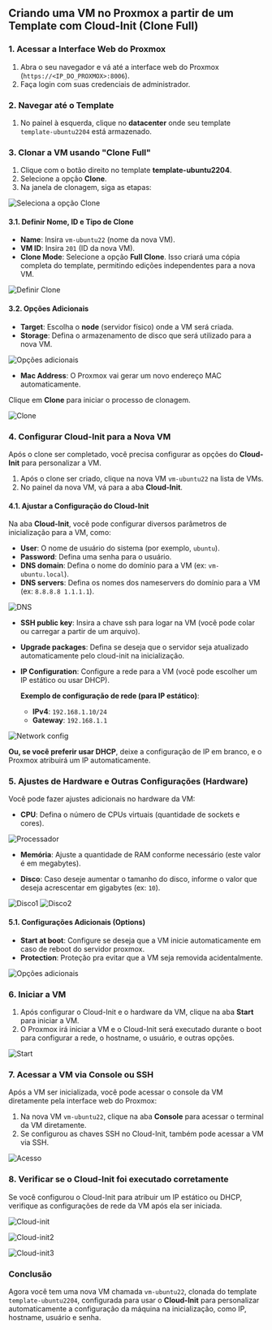 ## Criando uma VM no Proxmox a partir de um Template com Cloud-Init (Clone Full)

### 1. Acessar a Interface Web do Proxmox

1. Abra o seu navegador e vá até a interface web do Proxmox (`https://<IP_DO_PROXMOX>:8006`).
2. Faça login com suas credenciais de administrador.

### 2. Navegar até o Template

1. No painel à esquerda, clique no **datacenter** onde seu template `template-ubuntu2204` está armazenado.

### 3. Clonar a VM usando "Clone Full"

1. Clique com o botão direito no template **template-ubuntu2204**.
2. Selecione a opção **Clone**.
3. Na janela de clonagem, siga as etapas:

![Seleciona a opção Clone](https://github.com/wyssantos/proxmox-vm-template/blob/main/images/Print-01.png)

#### 3.1. Definir Nome, ID e Tipo de Clone

- **Name**: Insira `vm-ubuntu22` (nome da nova VM).
- **VM ID**: Insira `201` (ID da nova VM).
- **Clone Mode**: Selecione a opção **Full Clone**. Isso criará uma cópia completa do template, permitindo edições independentes para a nova VM.

![Definir Clone](https://github.com/wyssantos/proxmox-vm-template/blob/main/images/Print-02.png)  

#### 3.2. Opções Adicionais

- **Target**: Escolha o **node** (servidor físico) onde a VM será criada.
- **Storage**: Defina o armazenamento de disco que será utilizado para a nova VM.

![Opções adicionais](https://github.com/wyssantos/proxmox-vm-template/blob/main/images/Print-03.png)

- **Mac Address**: O Proxmox vai gerar um novo endereço MAC automaticamente.

Clique em **Clone** para iniciar o processo de clonagem.

![Clone](https://github.com/wyssantos/proxmox-vm-template/blob/main/images/Print-04.png)

### 4. Configurar Cloud-Init para a Nova VM

Após o clone ser completado, você precisa configurar as opções do **Cloud-Init** para personalizar a VM.

1. Após o clone ser criado, clique na nova VM `vm-ubuntu22` na lista de VMs.
2. No painel da nova VM, vá para a aba **Cloud-Init**.

#### 4.1. Ajustar a Configuração do Cloud-Init

Na aba **Cloud-Init**, você pode configurar diversos parâmetros de inicialização para a VM, como:

- **User**: O nome de usuário do sistema (por exemplo, `ubuntu`).
- **Password**: Defina uma senha para o usuário.
- **DNS domain**: Defina o nome do domínio para a VM (ex: `vm-ubuntu.local`).
- **DNS servers**: Defina os nomes dos nameservers do domínio para a VM (ex: `8.8.8.8 1.1.1.1`).
  
![DNS](https://github.com/wyssantos/proxmox-vm-template/blob/main/images/Print-06.png)

- **SSH public key**: Insira a chave ssh para logar na VM (você pode colar ou carregar a partir de um arquivo).
- **Upgrade packages**: Defina se deseja que o servidor seja atualizado automaticamente pelo cloud-init na inicialização.
- **IP Configuration**: Configure a rede para a VM (você pode escolher um IP estático ou usar DHCP).

   **Exemplo de configuração de rede (para IP estático)**:
   - **IPv4**: `192.168.1.10/24`
   - **Gateway**: `192.168.1.1`

![Network config](https://github.com/wyssantos/proxmox-vm-template/blob/main/images/Print-05.png)

   **Ou, se você preferir usar DHCP**, deixe a configuração de IP em branco, e o Proxmox atribuirá um IP automaticamente.

### 5. Ajustes de Hardware e Outras Configurações (Hardware)

Você pode fazer ajustes adicionais no hardware da VM:

- **CPU**: Defina o número de CPUs virtuais (quantidade de sockets e cores).

![Processador](https://github.com/wyssantos/proxmox-vm-template/blob/main/images/Print-08.png)

- **Memória**: Ajuste a quantidade de RAM conforme necessário (este valor é em megabytes).

- **Disco**: Caso deseje aumentar o tamanho do disco, informe o valor que deseja acrescentar em gigabytes (ex: `10`).

![Disco1](https://github.com/wyssantos/proxmox-vm-template/blob/main/images/Print-09.png)
![Disco2](https://github.com/wyssantos/proxmox-vm-template/blob/main/images/Print-10.png)

#### 5.1. Configurações Adicionais (Options)

- **Start at boot**: Configure se deseja que a VM inicie automaticamente em caso de reboot do servidor proxmox.
- **Protection**: Proteção pra evitar que a VM seja removida acidentalmente.

![Opções adicionais](https://github.com/wyssantos/proxmox-vm-template/blob/main/images/Print-07.png)

### 6. Iniciar a VM

1. Após configurar o Cloud-Init e o hardware da VM, clique na aba **Start** para iniciar a VM.
2. O Proxmox irá iniciar a VM e o Cloud-Init será executado durante o boot para configurar a rede, o hostname, o usuário, e outras opções.

![Start](https://github.com/wyssantos/proxmox-vm-template/blob/main/images/Print-11.png)

### 7. Acessar a VM via Console ou SSH

Após a VM ser inicializada, você pode acessar o console da VM diretamente pela interface web do Proxmox:

1. Na nova VM `vm-ubuntu22`, clique na aba **Console** para acessar o terminal da VM diretamente.
2. Se configurou as chaves SSH no Cloud-Init, também pode acessar a VM via SSH.

![Acesso](https://github.com/wyssantos/proxmox-vm-template/blob/main/images/Print-12.png)   

### 8. Verificar se o Cloud-Init foi executado corretamente

Se você configurou o Cloud-Init para atribuir um IP estático ou DHCP, verifique as configurações de rede da VM após ela ser iniciada.

![Cloud-init](https://github.com/wyssantos/proxmox-vm-template/blob/main/images/Print-13.png)

![Cloud-init2](https://github.com/wyssantos/proxmox-vm-template/blob/main/images/Print-14.png)

![Cloud-init3](https://github.com/wyssantos/proxmox-vm-template/blob/main/images/Print-15.png)

### Conclusão

Agora você tem uma nova VM chamada `vm-ubuntu22`, clonada do template `template-ubuntu2204`, configurada para usar o **Cloud-Init** para personalizar automaticamente a configuração da máquina na inicialização, como IP, hostname, usuário e senha.

